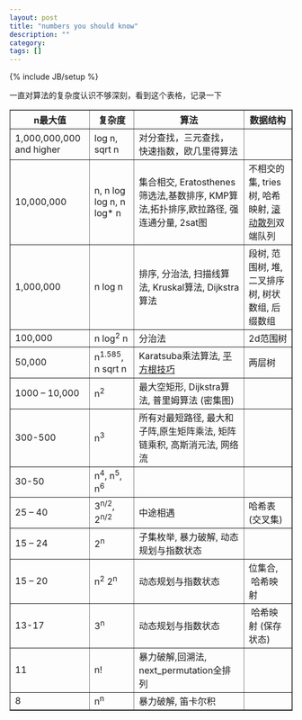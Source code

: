 ```yaml
---
layout: post
title: "numbers you should know"
description: ""
category: 
tags: []
---
```

{% include JB/setup %}

一直对算法的复杂度认识不够深刻，看到这个表格，记录一下

<table border="1">
<tbody>
<tr>
<th>n最大值</th>
<th>复杂度</th>
<th>算法</th>
<th>数据结构</th>
</tr>
<tr>
<td>1,000,000,000 and higher</td>
<td>log n, sqrt n</td>
<td>对分查找，三元查找， 快速指数，欧几里得算法</td>
<td></td>
</tr>
<tr>
<td>10,000,000</td>
<td>n, n log log n, n log* n</td>
<td>集合相交, Eratosthenes筛选法,基数排序,&nbsp;KMP算法,拓扑排序,欧拉路径,&nbsp;强连通分量, 2sat图</td>
<td>不相交的集, tries树, 哈希映射,&nbsp;<a href="http://www.infoarena.ro/blog/rolling-hash" onclick="javascript:_gaq.push(['_trackEvent','outbound-article','http://www.infoarena.ro']);" rel="nofollow">滚动散列</a>双端队列</td>
</tr>
<tr>
<td>1,000,000</td>
<td>n log n</td>
<td>排序,&nbsp;分治法, 扫描线算法, Kruskal算法, Dijkstra算法</td>
<td>段树, 范围树, 堆, 二叉排序树,&nbsp;树状数组, 后缀数组</td>
</tr>
<tr>
<td>100,000</td>
<td>n log<sup>2</sup>&nbsp;n</td>
<td>分治法</td>
<td>2d范围树</td>
</tr>
<tr>
<td>50,000</td>
<td>n<sup>1.585</sup>, n sqrt n</td>
<td>Karatsuba乘法算法,&nbsp;<a href="http://www.infoarena.ro/blog/square-root-trick" onclick="javascript:_gaq.push(['_trackEvent','outbound-article','http://www.infoarena.ro']);" rel="nofollow">平方根技巧</a></td>
<td>两层树</td>
</tr>
<tr>
<td>1000 – 10,000</td>
<td>n<sup>2</sup></td>
<td>最大空矩形, Dijkstra算法,&nbsp;普里姆算法&nbsp;(密集图)</td>
<td></td>
</tr>
<tr>
<td>300-500</td>
<td>n<sup>3</sup></td>
<td>所有对最短路径, 最大和子阵,原生矩阵乘法,&nbsp;矩阵链乘积, 高斯消元法,&nbsp;网络流</td>
<td></td>
</tr>
<tr>
<td>30-50</td>
<td>n<sup>4</sup>, n<sup>5</sup>, n<sup>6</sup></td>
<td></td>
<td></td>
</tr>
<tr>
<td>25 – 40</td>
<td>3<sup>n/2</sup>, 2<sup>n/2</sup></td>
<td>中途相遇</td>
<td>哈希表 (交叉集)</td>
</tr>
<tr>
<td>15 – 24</td>
<td>2<sup>n</sup></td>
<td>子集枚举, 暴力破解, 动态规划与指数状态</td>
<td></td>
</tr>
<tr>
<td>15 – 20</td>
<td>n<sup>2</sup>&nbsp;2<sup>n</sup></td>
<td>动态规划与指数状态</td>
<td>位集合, &nbsp;哈希映射</td>
</tr>
<tr>
<td>13-17</td>
<td>3<sup>n</sup></td>
<td>动态规划与指数状态</td>
<td>&nbsp;哈希映射 (保存状态)</td>
</tr>
<tr>
<td>11</td>
<td>n!</td>
<td>暴力破解,回溯法, next_permutation全排列</td>
<td></td>
</tr>
<tr>
<td>8</td>
<td>n<sup>n</sup></td>
<td>暴力破解,&nbsp;笛卡尔积</td>
<td></td>
</tr>
</tbody>
</table>